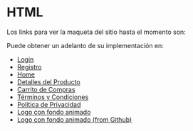 # HTML

Los links para ver la maqueta del sitio hasta el momento son:

Puede obtener un adelanto de su implementación en:
- [Login](https://jaimemenendez.github.io/grupo_1_insidebooks/HTML/login.html)
- [Registro](https://jaimemenendez.github.io/grupo_1_insidebooks/HTML/register.html)
- [Home](https://jaimemenendez.github.io/grupo_1_insidebooks/HTML/Home.html)
- [Detalles del Producto](https://jaimemenendez.github.io/grupo_1_insidebooks/HTML/description.html)
- [Carrito de Compras](https://jaimemenendez.github.io/grupo_1_insidebooks/HTML/carrito.html)
- [Términos y Condiciones](https://jaimemenendez.github.io/grupo_1_insidebooks/HTML/TerminosyCondiciones.html)
- [Política de Privacidad](https://jaimemenendez.github.io/grupo_1_insidebooks/HTML/PoliticaDePrivacidad.html)
- [Logo con fondo animado](https://codepen.io/jaimemenendez/pen/NWjErOr)
- [Logo con fondo animado (from Github)](https://jaimemenendez.github.io/HTML/logoBackgroundAnimated.html)

